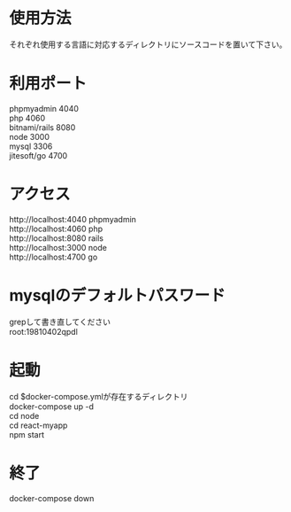 # 使用方法
それぞれ使用する言語に対応するディレクトリにソースコードを置いて下さい。 

# 利用ポート
phpmyadmin		4040  
php				4060  
bitnami/rails	8080  
node			3000  
mysql			3306  
jitesoft/go		4700  

# アクセス
http://localhost:4040 phpmyadmin    
http://localhost:4060 php  
http://localhost:8080 rails  
http://localhost:3000 node  
http://localhost:4700 go  

# mysqlのデフォルトパスワード
grepして書き直してください  
root:19810402qpdl

# 起動 
cd $docker-compose.ymlが存在するディレクトリ  
docker-compose up -d  
cd node  
cd react-myapp  
npm start  

# 終了
docker-compose down